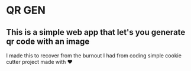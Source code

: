 # QR GEN

## This is a simple web app that let's you generate qr code with an image

I made this to recover from the burnout I had from coding
simple cookie cutter project made with ❤️
